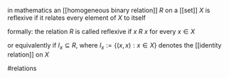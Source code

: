 in mathematics an [[homogeneous binary relation]] $R$ on a [[set]] $X$ is reflexive if it relates every element of $X$ to itself

formally:
the relation $R$ is called reflexive if $x\ R\ x$ for every $x \in X$

or equivalently if $I_x\subseteq R$, where $I_x:=\{(x,x):x\in X\}$ denotes the [[identity relation]] on $X$

#relations 